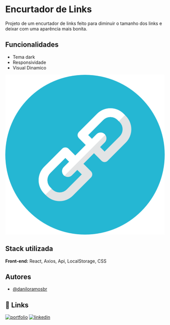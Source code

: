 # Encurtador de Links
Projeto de um encurtador de links feito para diminuir o tamanho dos links e deixar com uma aparência mais bonita.

## Funcionalidades

- Tema dark
- Responsividade
- Visual Dinamico

<img src="/public/logo.png" alt="Texto Alternativo">

## Stack utilizada

**Front-end:** React, Axios, Api, LocalStorage, CSS


## Autores

- [@daniloramosbr](https://www.github.com/daniloramosbr)


## 🔗 Links
[![portfolio](https://img.shields.io/badge/my_portfolio-000?style=for-the-badge&logo=ko-fi&logoColor=white)](https://daniloramosbr.github.io/portfolio/)
[![linkedin](https://img.shields.io/badge/linkedin-0A66C2?style=for-the-badge&logo=linkedin&logoColor=white)](https://www.linkedin.com/in/daniloramosbr)

